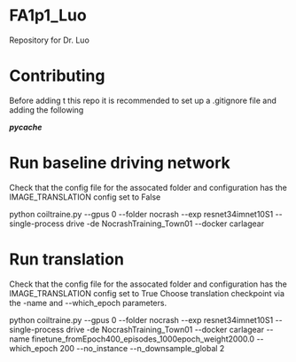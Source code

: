# FA1p1_Luo

Repository for Dr. Luo

# Contributing
Before adding t this repo it is recommended to set up a .gitignore file and adding the following

*__pycache__*
 
# Run baseline driving network
Check that the config file for the assocated folder and configuration has the IMAGE_TRANSLATION config set to False

python coiltraine.py --gpus 0  --folder nocrash --exp resnet34imnet10S1 --single-process drive -de NocrashTraining_Town01 --docker carlagear 

# Run translation
Check that the config file for the assocated folder and configuration has the IMAGE_TRANSLATION config set to True
Choose translation checkpoint via the -name and --which_epoch parameters.

python coiltraine.py --gpus 0  --folder nocrash --exp resnet34imnet10S1 --single-process drive -de NocrashTraining_Town01 --docker carlagear --name finetune_fromEpoch400_episodes_1000epoch_weight2000.0 --which_epoch 200 --no_instance --n_downsample_global 2

